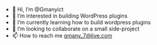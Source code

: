 - 👋 Hi, I’m @Gmanyict
- 👀 I’m interested in building WordPress plugins
- 🌱 I’m currently learning how to build wordpress plugins 
- 💞️ I’m looking to collaborate on a small side-project
- 📫 How to reach me gmany_7@live.com

<!---
Gmanyict/Gmanyict is a ✨ special ✨ repository because its `README.md` (this file) appears on your GitHub profile.
You can click the Preview link to take a look at your changes.
--->
